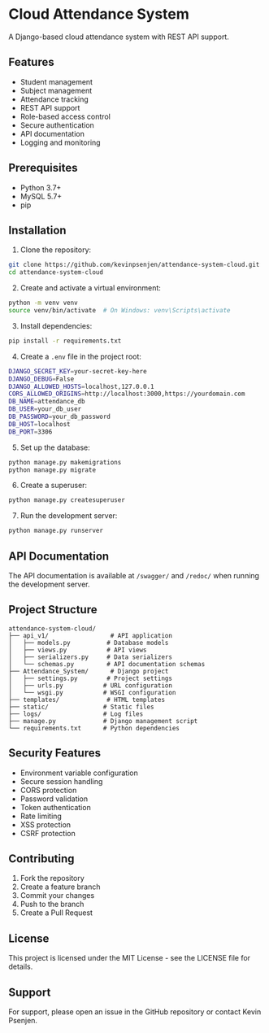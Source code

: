 # Cloud Attendance System

A Django-based cloud attendance system with REST API support.

## Features

- Student management
- Subject management
- Attendance tracking
- REST API support
- Role-based access control
- Secure authentication
- API documentation
- Logging and monitoring

## Prerequisites

- Python 3.7+
- MySQL 5.7+
- pip

## Installation

1. Clone the repository:
```bash
git clone https://github.com/kevinpsenjen/attendance-system-cloud.git
cd attendance-system-cloud
```

2. Create and activate a virtual environment:
```bash
python -m venv venv
source venv/bin/activate  # On Windows: venv\Scripts\activate
```

3. Install dependencies:
```bash
pip install -r requirements.txt
```

4. Create a `.env` file in the project root:
```bash
DJANGO_SECRET_KEY=your-secret-key-here
DJANGO_DEBUG=False
DJANGO_ALLOWED_HOSTS=localhost,127.0.0.1
CORS_ALLOWED_ORIGINS=http://localhost:3000,https://yourdomain.com
DB_NAME=attendance_db
DB_USER=your_db_user
DB_PASSWORD=your_db_password
DB_HOST=localhost
DB_PORT=3306
```

5. Set up the database:
```bash
python manage.py makemigrations
python manage.py migrate
```

6. Create a superuser:
```bash
python manage.py createsuperuser
```

7. Run the development server:
```bash
python manage.py runserver
```

## API Documentation

The API documentation is available at `/swagger/` and `/redoc/` when running the development server.

## Project Structure

```
attendance-system-cloud/
├── api_v1/                 # API application
│   ├── models.py          # Database models
│   ├── views.py           # API views
│   ├── serializers.py     # Data serializers
│   └── schemas.py         # API documentation schemas
├── Attendance_System/      # Django project
│   ├── settings.py        # Project settings
│   ├── urls.py           # URL configuration
│   └── wsgi.py           # WSGI configuration
├── templates/             # HTML templates
├── static/               # Static files
├── logs/                 # Log files
├── manage.py             # Django management script
└── requirements.txt      # Python dependencies
```

## Security Features

- Environment variable configuration
- Secure session handling
- CORS protection
- Password validation
- Token authentication
- Rate limiting
- XSS protection
- CSRF protection

## Contributing

1. Fork the repository
2. Create a feature branch
3. Commit your changes
4. Push to the branch
5. Create a Pull Request

## License

This project is licensed under the MIT License - see the LICENSE file for details.

## Support

For support, please open an issue in the GitHub repository or contact Kevin Psenjen.

